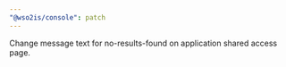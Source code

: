 ```yaml
---
"@wso2is/console": patch
---
```


Change message text for no-results-found on application shared access page.
